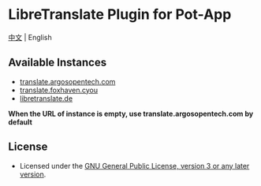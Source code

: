 <!--
SPDX-FileCopyrightText: 2024 Integral <integral@member.fsf.org>

SPDX-License-Identifier: GPL-3.0-or-later
-->

# LibreTranslate Plugin for Pot-App

[中文](README.md) | English

## Available Instances

- [translate.argosopentech.com](https://translate.argosopentech.com/)
- [translate.foxhaven.cyou](https://translate.foxhaven.cyou/)
- [libretranslate.de](https://libretranslate.de)

**When the URL of instance is empty, use translate.argosopentech.com by default**

## License
- Licensed under the [GNU General Public License, version 3 or any later version](LICENSES/GPL-3.0-or-later.txt).
